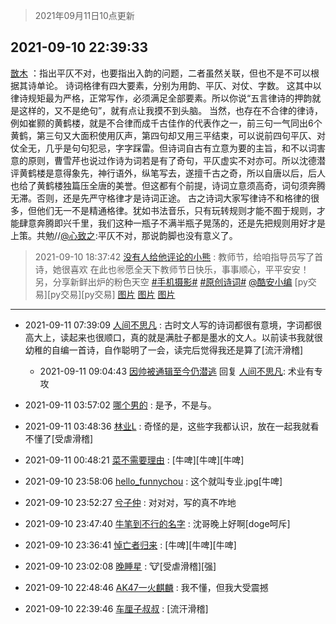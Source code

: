 > 2021年09月11日10点更新
<link rel="stylesheet" href="https://cdn.jsdelivr.net/gh/taotie6/sampleJSON@main/css/photo_show.css">
<meta name="referrer" content="no-referrer" />


 ## 2021-09-10 22:39:33 

 [㪚木](https://www.coolapk.com/feed/29900340?shareKey=NDI0MjIyMTEwODAxNjEzYjcyYjA~) ：指出平仄不对，也要指出入韵的问题，二者虽然关联，但也不是不可以根据其诗单论。
诗词格律有四大要素，分别为用韵、平仄、对仗、字数。
这其中以律诗规矩最为严格，正常写作，必须满足全部要素。所以你说“五言律诗的押韵就是这样的，又不是绝句”，就有点让我摸不到头脑。
当然<!--break-->，也存在不合律的律诗，例如崔颢的黄鹤楼，就是不合律而成千古佳作的代表作之一，前三句一气同出6个黄鹤，第三句又大面积使用仄声，第四句却又用三平结束，可以说前四句平仄、对仗全无，几乎是句句犯忌，字字踩雷。但诗词自古有立意为要的主旨，和不以词害意的原则，曹雪芹也说过作诗为词若是有了奇句，平仄虚实不对亦可。所以沈德潜评黄鹤楼是意得象先，神行语外，纵笔写去，遂擅千古之奇，所以自唐以后，后人也给了黄鹤楼独篇压全唐的美誉。但这都有个前提，诗词立意须高奇，词句须奔腾无滞。否则，还是先严守格律才是诗词正途。
古之诗词大家写律诗不和格律的很多，但他们无一不是精通格律。犹如书法音乐，只有玩转规则才能不囿于规则，才能肆意奔腾即兴千里，我们这种一瓶子不满半瓶子晃荡的，还是先把规则用好才是上策。共勉//<a class="feed-link-uname" href="/u/心致之">@心致之</a>:平仄不对，那说韵脚也没有意义了。 

<div class="album">
</div>

> 2021-09-10 18:37:42 
> [没有人给他评论的小熊](https://www.coolapk.com/feed/29895176?shareKey=OTgxMzYxNzM3MjAyNjEzYjcyYjA~) : 教师节，给咱指导员写了首诗，她很喜欢 在此也㊗️愿全天下教师节日快乐，事事顺心，平平安安！ 另，分享新鲜出炉的粉色天空 <a class="feed-link-tag" href="/t/手机摄影?type=0">#手机摄影#</a> <a class="feed-link-tag" href="/t/原创诗词?type=0">#原创诗词#</a> <a class="feed-link-uname" href="/u/酷安小编">@酷安小编</a> [py交易][py交易][py交易] 
[图片](http://image.coolapk.com/feed/2021/0910/18/2658290_59086f9c_0259_98@1440x3120.jpeg)
[图片](http://image.coolapk.com/feed/2021/0910/18/2658290_071fff14_0259_9801@1376x1186.png)
[图片](http://image.coolapk.com/feed/2021/0910/18/2658290_46dc3de8_0259_9803@3325x2494.jpeg)

 ------- 

- 2021-09-11 07:39:09 [人间不思凡](uid=2080265) : 古时文人写的诗词都很有意境，字词都很高大上，读起来也很顺口，真的就是满肚子都是墨水的文人。以前读书我就很幼稚的自编一首诗，自作聪明了一会，读完后觉得我还是算了[流汗滑稽] 

    - 2021-09-11 09:04:43 [因帅被通辑至今仍潜逃](uid=832365) 回复 [人间不思凡](uid=2080265): 术业有专攻 

- 2021-09-11 03:57:02 [哪个男的](uid=1057736) : 是予，不是与。 

- 2021-09-11 03:48:36 [林业L](uid=3936687) : 奇怪的是，这些字我都认识，放在一起我就看不懂了[受虐滑稽] 

- 2021-09-11 00:48:21 [菜不需要理由](uid=3307726) : [牛啤][牛啤][牛啤] 

- 2021-09-10 23:58:06 [hello_funnychou](uid=1752445) : 这个就叫专业.jpg[牛啤] 

- 2021-09-10 23:52:27 [兮子仲](uid=3034535) : 对对对，写的真不咋地 

- 2021-09-10 23:47:40 [牛笔到不行的名字](uid=2374460) : 沈哥晚上好啊[doge呵斥] 

- 2021-09-10 23:36:41 [悼亡者归来](uid=2627573) : [牛啤][牛啤][牛啤] 

- 2021-09-10 23:02:08 [晚睡星](uid=2714366) : 🐮[受虐滑稽][强] 

- 2021-09-10 22:48:46 [AK47一火麒麟](uid=722342) : 我不懂，但我大受震撼 

- 2021-09-10 22:39:46 [车厘子叔叔](uid=1756803) : [流汗滑稽] 


